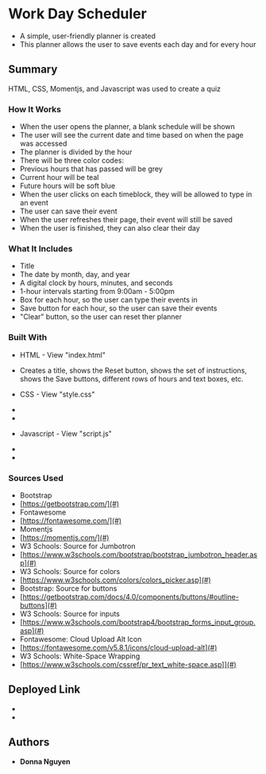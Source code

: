 # Work Day Scheduler
* A simple, user-friendly planner is created
* This planner allows the user to save events each day and for every hour

## Summary
HTML, CSS, Momentjs, and Javascript was used to create a quiz

### How It Works
* When the user opens the planner, a blank schedule will be shown
* The user will see the current date and time based on when the page was accessed
* The planner is divided by the hour
* There will be three color codes:
* Previous hours that has passed will be grey
* Current hour will be teal
* Future hours will be soft blue
* When the user clicks on each timeblock, they will be allowed to type in an event
* The user can save their event
* When the user refreshes their page, their event will still be saved
* When the user is finished, they can also clear their day


### What It Includes
* Title
* The date by month, day, and year
* A digital clock by hours, minutes, and seconds
* 1-hour intervals starting from 9:00am - 5:00pm
* Box for each hour, so the user can type their events in
* Save button for each hour, so the user can save their events
* "Clear" button, so the user can reset ther planner

### Built With
* HTML - View "index.html"
* Creates a title, shows the Reset button, shows the set of instructions, shows the Save buttons, different rows of hours and text boxes, etc.

* CSS - View "style.css"
* 
* 

* Javascript - View "script.js"
* 
* 

### Sources Used
* Bootstrap
* [https://getbootstrap.com/](#)
* Fontawesome
* [https://fontawesome.com/](#)
* Momentjs
* [https://momentjs.com/](#)
* W3 Schools: Source for Jumbotron
* [https://www.w3schools.com/bootstrap/bootstrap_jumbotron_header.asp](#)
* W3 Schools: Source for colors
* [https://www.w3schools.com/colors/colors_picker.asp](#)
* Bootstrap: Source for buttons
* [https://getbootstrap.com/docs/4.0/components/buttons/#outline-buttons](#)
* W3 Schools: Source for inputs
* [https://www.w3schools.com/bootstrap4/bootstrap_forms_input_group.asp](#)
* Fontawesome: Cloud Upload Alt Icon
* [https://fontawesome.com/v5.8.1/icons/cloud-upload-alt](#)
* W3 Schools: White-Space Wrapping
* [https://www.w3schools.com/cssref/pr_text_white-space.asp]](#)


## Deployed Link
* 
* 



## Authors
* **Donna Nguyen** 
